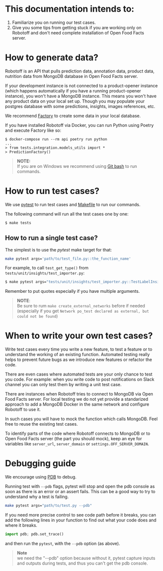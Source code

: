 # This documentation intends to:
1) Familiarize you on running our test cases.
2) Give you some tips from getting stuck if you are working only on Robotoff and don't need complete installation of Open Food Facts server.


# How to generate data?

Robotoff is an API that pulls prediction data, annotation data, product data, nutrition data from MongoDB database in Open Food Facts server.


If your development instance is not connected to a product-opener instance 
(which happens automatically if you have a running product-opener instance),
you won't have a MongoDB instance. This means you won't have any product data on your local set up.
Though you may populate your postgres database with some predictions, insights, images references, etc.

We recommend  [Factory](https://factoryboy.readthedocs.io/en/stable/) to create some data in your local database.

If you have installed Robotoff via Docker, you can run Python using Poetry and execute Factory like so:
```
$ docker-compose run --rm api poetry run python
...
> from tests.integration.models_utils import *
> PredictionFactory()
````

> **NOTE:**  
> If you are on Windows we recommend using [Git bash](https://git-scm.com/downloads) to run commands.

# How to run test cases?
We use [pytest](https://docs.pytest.org/en/7.1.x/) to run test cases and [Makefile](../../Makefile) to run our commands. 

The following command will run all the test cases one by one:

```bash
$ make tests
```

## How to run a single test case?

The simplest is to use the *pytest* make target for that:

```bash
make pytest args='path/to/test_file.py::the_function_name'
```

For example,
to call `test_get_type()` from `tests/unit/insights/test_importer.py`:

```bash
$ make pytest args="tests/unit/insights/test_importer.py::TestLabelInsightImporter::test_get_type"
```

Remember to put quotes especially if you have multiple arguments.


> **NOTE**:  
> Be sure to rum `make create_external_networks` before if needed (especially if you get `Network po_test declared as external, but could not be found`)



# When to write your own test cases?

Write test cases every time you write a new feature, to test a feature or to understand the working of an existing function. Automated testing really helps to prevent future bugs as we introduce new features or refactor the code.

There are even cases where automated tests are your only chance to test you code. For example: when you write code to post notifications on Slack channel you can only test them  by writing a unit test case. 

There are instances when Robotoff tries to connect to MongoDB via Open Food Facts server. For local testing we do not yet provide a standarized approach to add a MongoDB Docker in the same network and configure Robotoff to use it.

In such cases you will have to mock the function which calls MongoDB. Feel free to reuse the existing test cases.

To identify parts of the code where Robotoff connects to MongoDB or to Open Food Facts server (the part you should mock), keep an eye for variables like `server_url`, `server_domain` or `settings.OFF_SERVER_DOMAIN`.

# Debugging guide

We encourage using [PDB](https://docs.python.org/3/library/pdb.html)
to debug.

Running test with `--pdb` flags, pytest will stop and open the pdb console as soon as there is an error or an assert fails.
This can be a good way to try to understand why a test is failing.


```bash
make pytest args="path/to/test.py --pdb"
```

If you need more precise control to see code path before it breaks, you can add the following lines in your function to find out what your code does and where it breaks.

```python
import pdb; pdb.set_trace()
```

and then run the `pytest`, with the `--pdb` option (as above).

> **Note**  
> we need the "--pdb" option because without it,
> pytest capture inputs and outputs during tests,
> and thus you can't get the pdb console.

